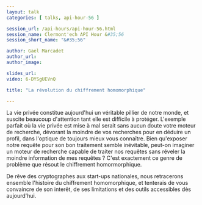 ```yaml
---
layout: talk
categories: [ talks, api-hour-56 ]

session_url: /api-hours/api-hour-56.html
session_name: Clermont'ech API Hour &#35;56
session_short_name: "&#35;56"

author: Gael Marcadet
author_url:
author_image:

slides_url:
video: 6-DYSgUEVnQ

title: "La révolution du chiffrement homomorphique"

---
```


La vie privée constitue aujourd'hui un véritable pillier de notre monde, et suscite beaucoup d'attention
tant elle est difficile à protéger. L'exemple parfait où la vie privée est mise à mal serait sans aucun doute 
votre moteur de recherche, dévorant la moindre de vos recherches pour en déduire un profil, dans l'optique de toujours mieux 
vous connaître. Bien qu'exposer notre requête pour son bon traitement semble inévitable, peut-on imaginer un moteur de recherche capable de traiter nos requêtes
sans réveler  la moindre information de mes requêtes ? C'est exactement ce genre de problème que résout le chiffrement homormorphique.

De rêve des cryptographes aux  start-ups nationales,  nous retracerons ensemble l'histoire du chiffrement homomorphique, et tenterais 
de vous convaincre de son interêt, de ses limitations et des outils accessibles dès aujourd'hui. 